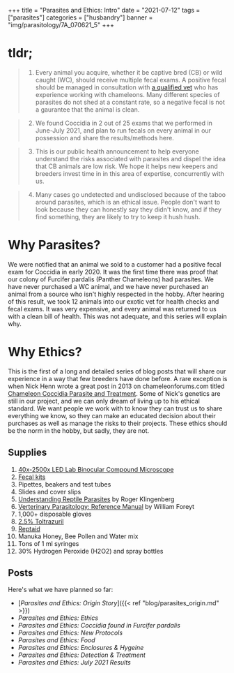 +++
title = "Parasites and Ethics: Intro"
date = "2021-07-12"
tags = ["parasites"]
categories = ["husbandry"]
banner = "img/parasitology/7A_070621_5"
+++


# tldr;

> 1. Every animal you acquire, whether it be captive bred (CB) or wild caught (WC), should receive multiple fecal exams. A positive fecal should be managed in consultation with [a qualified vet](http://arav.site-ym.com/search/custom.asp?id=3661) who has experience working with chameleons. Many different species of parasites do not shed at a constant rate, so a negative fecal is not a gaurantee that the animal is clean.

> 2. We found Coccidia in 2 out of 25 exams that we performed in June-July 2021, and plan to run fecals on every animal in our possession and share the results/methods here.

> 3. This is our public health announcement to help everyone understand the risks associated with parasites and dispel the idea that CB animals are low risk. We hope it helps new keepers and breeders invest time in in this area of expertise, concurrently with us.

> 4. Many cases go undetected and undisclosed because of the taboo around parasites, which is an ethical issue. People don't want to look because they can honestly say they didn't know, and if they find something, they are likely to try to keep it hush hush.

# Why Parasites?

We were notified that an animal we sold to a customer had a positive fecal exam for Coccidia in early 2020. It was the first time there was proof that our colony of Furcifer pardalis (Panther Chameleons) had parasites. We have never purchased a WC animal, and we have never purchased an animal from a source who isn't highly respected in the hobby. After hearing of this result, we took 12 animals into our exotic vet for health checks and fecal exams. It was very expensive, and every animal was returned to us with a clean bill of health. This was not adequate, and this series will explain why.

# Why Ethics?

This is the first of a long and detailed series of blog posts that will share our experience in a way that few breeders have done before. A rare exception is when Nick Henn wrote a great post in 2013 on chameleonforums.com titled [Chameleon Coccidia Parasite and Treatment](https://www.chameleonforums.com/threads/chameleon-coccidia-parasite-and-treatment.119307/). Some of Nick's genetics are still in our project, and we can only dream of living up to his ethical standard. We want people we work with to know they can trust us to share everything we know, so they can make an educated decision about their purchases as well as manage the risks to their projects. These ethics should be the norm in the hobby, but sadly, they are not.

## Supplies

1. [40x-2500x LED Lab Binocular Compound Microscope](https://www.amscope.com/compound-microscopes/40x-2500x-led-lab-binocular-compound-microscope-with-3d-stage.html)
2. [Fecal kits](https://www.circlecsupply.com/vetone-601026-fecal-diagnostic-kit-50-count-dispensing-box.html?gclid=Cj0KCQjw_8mHBhClARIsABfFgpjgthRA97lBppws769JaeOBt4LtioNBsRXBbnjiItzXPDMeya5DQqIaAjM_EALw_wcB)
2. Pipettes, beakers and test tubes
3. Slides and cover slips
4. [Understanding Reptile Parasites](https://www.amazon.com/Understanding-Reptile-Parasites-Advanced-Vivarium/dp/1620082721/ref=asc_df_1620082721/?tag=hyprod-20&linkCode=df0&hvadid=312057593249&hvpos=&hvnetw=g&hvrand=6272991144596424549&hvpone=&hvptwo=&hvqmt=&hvdev=c&hvdvcmdl=&hvlocint=&hvlocphy=9007774&hvtargid=pla-520865739586&psc=1) by Roger Klingenberg
5. [Verterinary Parasitology: Reference Manual](https://www.amazon.com/Veterinary-Parasitology-Reference-William-Foreyt/dp/0813824192/ref=sr_1_9?dchild=1&keywords=parasitology&qid=1626590823&s=books&sr=1-9) by William Foreyt
6. 1,000+ disposable gloves
7. [2.5% Toltrazuril](https://www.beardeddragon.co/index.php?route=product/product&product_id=246)
8. [Reptaid](https://www.ambernaturalz.com/index.php/product/reptaid/)
9. Manuka Honey, Bee Pollen and Water mix
10. Tons of 1 ml syringes
11. 30% Hydrogen Peroxide (H2O2) and spray bottles

## Posts

Here's what we have planned so far:

- [*Parasites and Ethics: Origin Story*]({{< ref "blog/parasites_origin.md" >}})
- *Parasites and Ethics: Ethics*
- *Parasites and Ethics: Coccidia found in Furcifer pardalis*
- *Parasites and Ethics: New Protocols*
- *Parasites and Ethics: Food*
- *Parasites and Ethics: Enclosures & Hygeine*
- *Parasites and Ethics: Detection & Treatment*
- *Parasites and Ethics: July 2021 Results*

